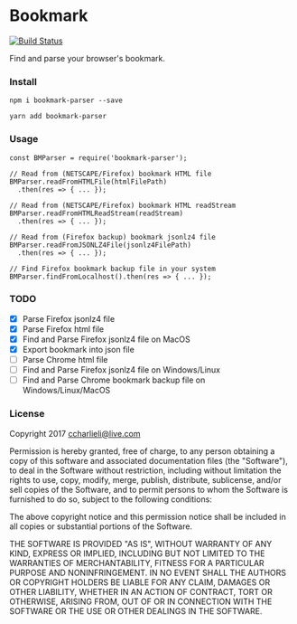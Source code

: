 # Bookmark

[![Build Status](https://travis-ci.org/CCharlieLi/Bookmark.svg?branch=master)](https://travis-ci.org/CCharlieLi/Bookmark)

Find and parse your browser's bookmark.

### Install

```
npm i bookmark-parser --save

yarn add bookmark-parser
```

### Usage

```
const BMParser = require('bookmark-parser');

// Read from (NETSCAPE/Firefox) bookmark HTML file
BMParser.readFromHTMLFile(htmlFilePath)
  .then(res => { ... });

// Read from (NETSCAPE/Firefox) bookmark HTML readStream
BMParser.readFromHTMLReadStream(readStream)
  .then(res => { ... });

// Read from (Firefox backup) bookmark jsonlz4 file
BMParser.readFromJSONLZ4File(jsonlz4FilePath)
  .then(res => { ... });

// Find Firefox bookmark backup file in your system
BMParser.findFromLocalhost().then(res => { ... });
```

### TODO

- [x] Parse Firefox jsonlz4 file
- [x] Parse Firefox html file
- [x] Find and Parse Firefox jsonlz4 file on MacOS
- [x] Export bookmark into json file
- [ ] Parse Chrome html file
- [ ] Find and Parse Firefox jsonlz4 file on Windows/Linux
- [ ] Find and Parse Chrome bookmark backup file on Windows/Linux/MacOS

### License

Copyright 2017 ccharlieli@live.com

Permission is hereby granted, free of charge, to any person obtaining a copy of this software and associated documentation files (the "Software"), to deal in the Software without restriction, including without limitation the rights to use, copy, modify, merge, publish, distribute, sublicense, and/or sell copies of the Software, and to permit persons to whom the Software is furnished to do so, subject to the following conditions:

The above copyright notice and this permission notice shall be included in all copies or substantial portions of the Software.

THE SOFTWARE IS PROVIDED "AS IS", WITHOUT WARRANTY OF ANY KIND, EXPRESS OR IMPLIED, INCLUDING BUT NOT LIMITED TO THE WARRANTIES OF MERCHANTABILITY, FITNESS FOR A PARTICULAR PURPOSE AND NONINFRINGEMENT. IN NO EVENT SHALL THE AUTHORS OR COPYRIGHT HOLDERS BE LIABLE FOR ANY CLAIM, DAMAGES OR OTHER LIABILITY, WHETHER IN AN ACTION OF CONTRACT, TORT OR OTHERWISE, ARISING FROM, OUT OF OR IN CONNECTION WITH THE SOFTWARE OR THE USE OR OTHER DEALINGS IN THE SOFTWARE.
